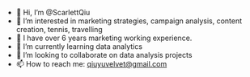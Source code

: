 - 👋 Hi, I’m @ScarlettQiu
- 👀 I’m interested in marketing strategies, campaign analysis, content creation, tennis, travelling
- 💼 I have over 6 years marketing working experience.
- 🌱 I’m currently learning data analytics
- 💞️ I’m looking to collaborate on data analysis projects
- 📫 How to reach me: qiuyuvelvet@gmail.com

<!---
ScarlettQiu/ScarlettQiu is a ✨ special ✨ repository because its `README.md` (this file) appears on your GitHub profile.
You can click the Preview link to take a look at your changes.
--->
